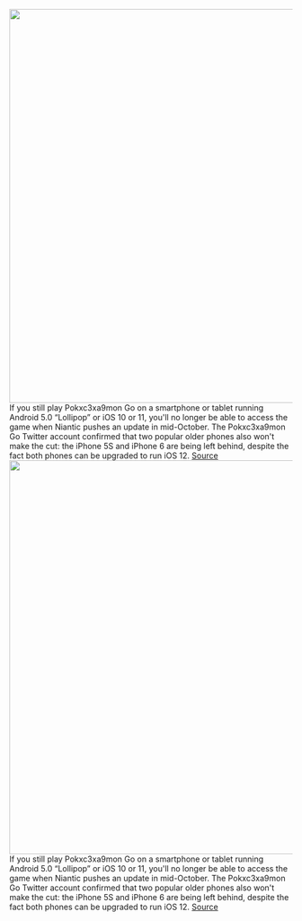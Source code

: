 <img src='https://cdn.vox-cdn.com/thumbor/d0R481mOfr_E1M9gsSh3fRIVGq8=/0x0:2040x1360/1200x800/filters:focal(857x517:1183x843)/cdn.vox-cdn.com/uploads/chorus_image/image/67323087/jbareham_160711_1134_0115_02.0.0.jpg' width='700px' /><br/>
If you still play Pokxc3xa9mon Go on a smartphone or tablet running Android 5.0 “Lollipop” or iOS 10 or 11, you'll no longer be able to access the game when Niantic pushes an update in mid-October. The Pokxc3xa9mon Go Twitter account confirmed that two popular older phones also won't make the cut: the iPhone 5S and iPhone 6 are being left behind, despite the fact both phones can be upgraded to run iOS 12.
<a href='https://www.theverge.com/2020/8/31/21409266/pokemon-go-october-update-phones-running-android-5-ios-11-iphone-5s-6-disabled'> Source <a/><img src='https://cdn.vox-cdn.com/thumbor/d0R481mOfr_E1M9gsSh3fRIVGq8=/0x0:2040x1360/1200x800/filters:focal(857x517:1183x843)/cdn.vox-cdn.com/uploads/chorus_image/image/67323087/jbareham_160711_1134_0115_02.0.0.jpg' width='700px' /><br/>
If you still play Pokxc3xa9mon Go on a smartphone or tablet running Android 5.0 “Lollipop” or iOS 10 or 11, you'll no longer be able to access the game when Niantic pushes an update in mid-October. The Pokxc3xa9mon Go Twitter account confirmed that two popular older phones also won't make the cut: the iPhone 5S and iPhone 6 are being left behind, despite the fact both phones can be upgraded to run iOS 12.
<a href='https://www.theverge.com/2020/8/31/21409266/pokemon-go-october-update-phones-running-android-5-ios-11-iphone-5s-6-disabled'> Source <a/>